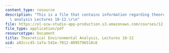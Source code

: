 ```yaml
---
content_type: resource
description: "This is a file that contains information regarding theoretical environmental\
  \ analysis Lectures 10-12.\r\n"
file: https://ol-ocw-studio-app-production.s3.amazonaws.com/courses/12-009j-theoretical-environmental-analysis-spring-2015/a92ccc451a7a542e70120095796518c6_MIT12_009JS15_10-12rivers.pdf
file_type: application/pdf
resourcetype: Document
title: Theoretical Environmental Analysis, Lectures 10-12
uid: a92ccc45-1a7a-542e-7012-0095796518c6
---
```

